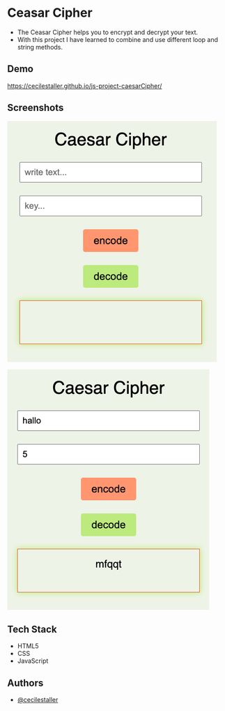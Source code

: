# Ceasar Cipher

- The Ceasar Cipher helps you to encrypt and decrypt your text.
- With this project I have learned to combine and use different loop and string methods.

## Demo

https://cecilestaller.github.io/js-project-caesarCipher/

## Screenshots

![App Screenshot](./assets/img/screenshotEmpty.png)

![App Screenshot](./assets/img/screenshotFilled.png)

## Tech Stack

- HTML5
- CSS
- JavaScript

## Authors

- [@cecilestaller](https://github.com/cecilestaller)
